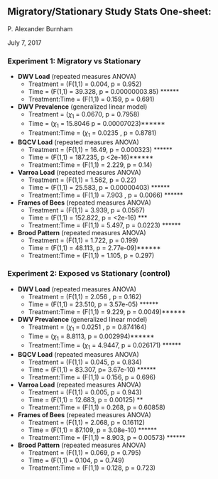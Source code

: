 ## Migratory/Stationary Study Stats One-sheet:

P. Alexander Burnham

July 7, 2017

### Experiment 1: Migratory vs Stationary

* **DWV Load** (repeated measures ANOVA) 
  * Treatment = (F(1,1) = 0.004,  p = 0.952)
  * Time = (F(1,1) = 39.328, p = 0.00000003.85) ******
  * Treatment:Time =  (F(1,1) = 0.159, p = 0.691) 
* **DWV Prevalence** (generalized linear model) 
  * Treatment =  (${\chi}_1$ = 0.0670, p = 0.7958)
  * Time = (${\chi}_1$ = 15.8046  p = 0.00007023)******
  * Treatment:Time = (${\chi}_1$ = 0.0235 , p = 0.8781)
* **BQCV Load** (repeated measures ANOVA) 
  * Treatment = (F(1,1) = 16.49,  p = 0.000323) ******
  * Time = (F(1,1) = 187.235, p <2e-16)******
  * Treatment:Time =  (F(1,1) = 2.229, p = 0.14) 
* **Varroa Load** (repeated measures ANOVA)
  * Treatment = (F(1,1) = 1.562,  p = 0.22)
  * Time = (F(1,1) = 25.583, p =  0.00000403) ******
  * Treatment:Time =  (F(1,1) = 7.903 , p = 0.0066) ******
* **Frames of Bees** (repeated measures ANOVA)
  * Treatment = (F(1,1) = 3.939,  p = 0.0567)
  * Time = (F(1,1) = 152.822, p = <2e-16) ***
  * Treatment:Time =  (F(1,1) = 5.497, p = 0.0223) ****** 
* **Brood Pattern** (repeated measures ANOVA)
  * Treatment = (F(1,1) =  1.722,  p = 0.199)
  * Time = (F(1,1) = 48.113, p = 2.77e-09)******
  * Treatment:Time =  (F(1,1) = 1.105, p = 0.297)

### Experiment 2: Exposed vs Stationary (control) 

* **DWV Load** (repeated measures ANOVA) 
  - Treatment = (F(1,1) = 2.056  ,  p = 0.162)
  - Time =  (F(1,1) =  23.510, p = 3.57e-05) ******
  - Treatment:Time =  (F(1,1) = 9.229, p = 0.0049)****** 
* **DWV Prevalence** (generalized linear model) 
  - Treatment =  (${\chi}_1$ = 0.0251 , p = 0.874164)
  - Time =  (${\chi}_1$ = 8.8113, p = 0.002994)******
  - Treatment:Time = (${\chi}_1$ = 4.9447, p = 0.026171) ******
* **BQCV Load** (repeated measures ANOVA) 
  - Treatment = (F(1,1) = 0.045,  p = 0.834)
  - Time =  (F(1,1) = 83.307, p= 3.67e-10) ******
  - Treatment:Time =  (F(1,1) = 0.156, p = 0.696) 
* **Varroa Load** (repeated measures ANOVA)
  - Treatment = (F(1,1) = 0.005,  p = 0.943)
  - Time = (F(1,1) = 12.683, p = 0.00125) **
  - Treatment:Time =  (F(1,1) = 0.268, p = 0.60858)
* **Frames of Bees** (repeated measures ANOVA)
  - Treatment = (F(1,1) = 2.068,  p = 0.16112)
  - Time = (F(1,1) = 87.109, p = 3.08e-10) ******
  - Treatment:Time =  (F(1,1) = 8.903, p = 0.00573) ****** 
* **Brood Pattern** (repeated measures ANOVA)
  - Treatment = (F(1,1) = 0.069,  p = 0.795)
  - Time =  (F(1,1) = 0.104, p = 0.749)
  - Treatment:Time =  (F(1,1) = 0.128, p = 0.723)

### 

###  